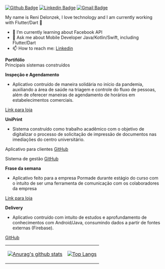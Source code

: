 [![Github Badge](https://img.shields.io/badge/-Github-000?style=flat-square&logo=Github&logoColor=white&link=https://github.com/lucasgdb)](https://github.com/ReniDelonzek)
[![Linkedin Badge](https://img.shields.io/badge/-LinkedIn-blue?style=flat-square&logo=Linkedin&logoColor=white&link=https://www.linkedin.com/in/rebeccamanzi/)](https://www.linkedin.com/in/reni-delonzek-110378115/)
[![Gmail Badge](https://img.shields.io/badge/-Gmail-c14438?style=flat-square&logo=Gmail&logoColor=white&link=mailto:renidelonzek@gmail.com)](mailto:renidelonzek@gmail.com)

My name is Reni Delonzek, I love technology and I am currently working with Flutter/Dart 💙


- 🌱 I’m currently learning about Facebook API
- 💬 Ask me about Mobile Developer Java/Kotlin/Swift, including Flutter/Dart
- 📫 How to reach me: <a href="https://www.linkedin.com/in/reni-delonzek/">Linkedin</a>


<table cellspacing="0" cellpadding="0" style="border: none">
  <tr>
    <td>
      
[![Anurag's github stats](https://github-readme-stats.vercel.app/api?username=ReniDelonzek&count_private=true&show_icons=true&hide=stars)](https://github.com/anuraghazra/github-readme-stats)      
    </td>
    <td>
      
[![Top Langs](https://github-readme-stats.vercel.app/api/top-langs/?username=ReniDelonzek&layout=compact)](https://github.com/anuraghazra/github-readme-stats)        
    </td>
    </tr> 


**Portifólio**  
Principais sistemas construídos

**Inspeção e Agendamento**
- Aplicativo contruído de maneira solidária no início da pandemia, auxiliando a área de saúde na triagem e controle do fluxo de pessoas, além de oferecer maneiras de agendamento de horários em estabelecimentos comerciais.

[Link para loja](https://play.google.com/store/apps/details?id=br.com.aynova.controle_inspecao)

**UniPrint**
- Sistema construído como trabalho acadêmico com o objetivo de digitalizar o processo de solicitação de impressão de documentos nas imediações do centro universitário.

Aplicativo para clientes
[GitHub](https://github.com/ReniDelonzek/uniprint)

Sistema de gestão
[GitHub](https://github.com/ReniDelonzek/uniprint_gestao)


**Frase da semana**
- Aplicativo feito para a empresa Pormade durante estágio do curso com o intuito de ser uma ferramenta de comunicação com os colaboradores da empresa

[Link para loja](https://play.google.com/store/apps/details?id=br.com.pormade.frase_da_semana)


**Delivery**
- Aplicativo contruído com intuito de estudos e aprofundamento de conhecimentos com Android/Java, consumindo dados a partir de fontes externas (Firebase).

[GitHub](https://github.com/ReniDelonzek/Delivery-Food)

<!--
**ReniDelonzek/ReniDelonzek** is a ✨ _special_ ✨ repository because its `README.md` (this file) appears on your GitHub profile.


Here are some ideas to get you started:

- 🔭 I’m currently working on 
- 🌱 I’m currently learning ...
- 👯 I’m looking to collaborate on ...
- 🤔 I’m looking for help with ...
- 💬 Ask me about ...
- 📫 How to reach me: ...
- 😄 Pronouns: ...
- ⚡ Fun fact: ...
-->
